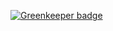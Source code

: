 
[![Greenkeeper badge](https://badges.greenkeeper.io/GuillaumeRahbari/Open.svg)](https://greenkeeper.io/)
